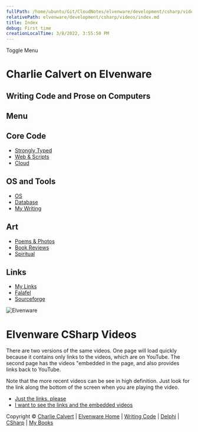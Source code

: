 ```yaml
---
fullPath: /home/ubuntu/Git/CloudNotes/elvenware/development/csharp/videos/index.md
relativePath: elvenware/development/csharp/videos/index.md
title: Index
debug: First time
creationLocalTime: 3/8/2022, 3:55:50 PM
---
```


<!-- toc -->
<!-- tocstop -->

Toggle Menu

Charlie Calvert on Elvenware
============================

Writing Code and Prose on Computers
-----------------------------------

Menu
----

Core Code
---------

-   [Strongly Typed](../../index.html)
-   [Web & Scripts](../../web/index.html)
-   [Cloud](../../cloud/index.shtml)

OS and Tools
------------

-   [OS](../../../os/index.html)
-   [Database](../../database/index.html)
-   [My Writing](../../../books/index.html)

Art
---

-   [Poems & Photos](../../../Art/index.html)
-   [Book Reviews](../../../books/reading/index.html)
-   [Spiritual](../../../spirit/index.html)

Links
-----

-   [My Links](../../../links.html)
-   [Falafel](http://www.falafel.com/)
-   [Sourceforge](http://sourceforge.net/projects/elvenware/)

![Elvenware](../../../images/elvenwarelogo.png)

Elvenware CSharp Videos
=======================

There are two versions of the same videos. One page will load quickly
because it contains only links to the videos, which are on YouTube. The
second page has the videos "embedded in the page, and also provides
links back to YouTube.

Note that the more recent videos can be see in high definition. Just
look for the link along the bottom of the screen when you are playing
the video.

-   [Just the links, please](JustTheLinks.html)
-   [I want to see the links and the embedded
    videos](EmbeddedVideos.html)

Copyright © [Charlie Calvert](../../../index.html) | [Elvenware
Home](../../../index.html) | [Writing Code](../../index.html) |
[Delphi](../../delphi/index.html) | [CSharp](../index.html) | [My
Books](../../../books/index.html)
